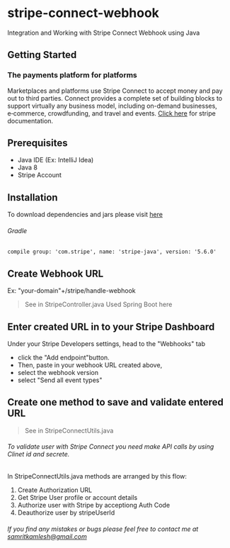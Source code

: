 # stripe-connect-webhook
Integration and Working with Stripe Connect Webhook using Java

## Getting Started
### The payments platform for platforms
Marketplaces and platforms use Stripe Connect to accept money and pay out to third parties. Connect provides a complete set of building blocks to support virtually any business model, including on-demand businesses, e‑commerce, crowdfunding, and travel and events.
[Click here](https://stripe.com/docs/connect) for stripe documentation. 

## Prerequisites
* Java IDE (Ex: IntelliJ Idea)
* Java 8
* Stripe Account

## Installation
To download dependencies and jars please visit [here](https://mvnrepository.com/artifact/com.stripe/stripe-java)
###### Gradle
```
compile group: 'com.stripe', name: 'stripe-java', version: '5.6.0' 
```

## Create Webhook URL
Ex: "your-domain"+/stripe/handle-webhook
> See in StripeController.java
Used Spring Boot here

## Enter created URL in to your Stripe Dashboard
Under your Stripe Developers settings, head to the "Webhooks" tab 
  - click the "Add endpoint"button.
  - Then, paste in your webhook URL created above, 
  - select the webhook version
  - select "Send all event types"

## Create one method to save and validate entered URL
> See in StripeConnectUtils.java

###### To validate user with Stripe Connect you need make API calls by using Clinet id and secrete.

In StripeConnectUtils.java methods are arranged by this flow:
1. Create Authorization URL
2. Get Stripe User profile or account details 
3. Authorize user with Stripe by acceptiong Auth Code
4. Deauthorize user by stripeUserId

###### If you find any mistakes or bugs please feel free to contact me at samritkamlesh@gmail.com
